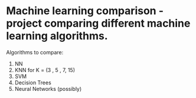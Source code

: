 # Machine learning comparison - project comparing different machine learning algorithms.

Algorithms to compare:
1. NN
2. KNN for K = (3 , 5 , 7, 15)
3. SVM
4. Decision Trees
5. Neural Networks (possibly)
